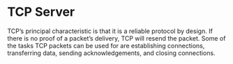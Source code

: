 # TCP Server

TCP’s principal characteristic is that it is a reliable protocol by
design. If there is no proof of a packet’s delivery, TCP will resend the
packet. Some of the tasks TCP packets can be used for are establishing
connections, transferring data, sending acknowledgements, and closing
connections.
